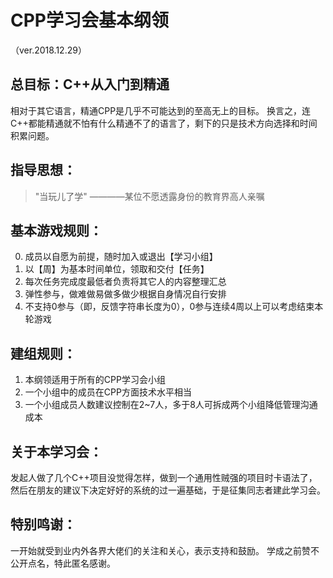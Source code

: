 # CPP学习会基本纲领
（ver.2018.12.29）

## 总目标：C++从入门到精通
相对于其它语言，精通CPP是几乎不可能达到的至高无上的目标。
换言之，连C++都能精通就不怕有什么精通不了的语言了，剩下的只是技术方向选择和时间积累问题。

## 指导思想：
  > "当玩儿了学"
   ————某位不愿透露身份的教育界高人亲嘱

## 基本游戏规则：
0. 成员以自愿为前提，随时加入或退出【学习小组】
1. 以【周】为基本时间单位，领取和交付【任务】
2. 每次任务完成度最低者负责将其它人的内容整理汇总
3. 弹性参与，做难做易做多做少根据自身情况自行安排
4. 不支持0参与（即，反馈字符串长度为0），0参与连续4周以上可以考虑结束本轮游戏

## 建组规则：
1. 本纲领适用于所有的CPP学习会小组
2. 一个小组中的成员在CPP方面技术水平相当
3. 一个小组成员人数建议控制在2~7人，多于8人可拆成两个小组降低管理沟通成本

## 关于本学习会：
发起人做了几个C++项目没觉得怎样，做到一个通用性贼强的项目时卡语法了，
然后在朋友的建议下决定好好的系统的过一遍基础，于是征集同志者建此学习会。

## 特别鸣谢：
一开始就受到业内外各界大佬们的关注和关心，表示支持和鼓励。
学成之前赞不公开点名，特此匿名感谢。
